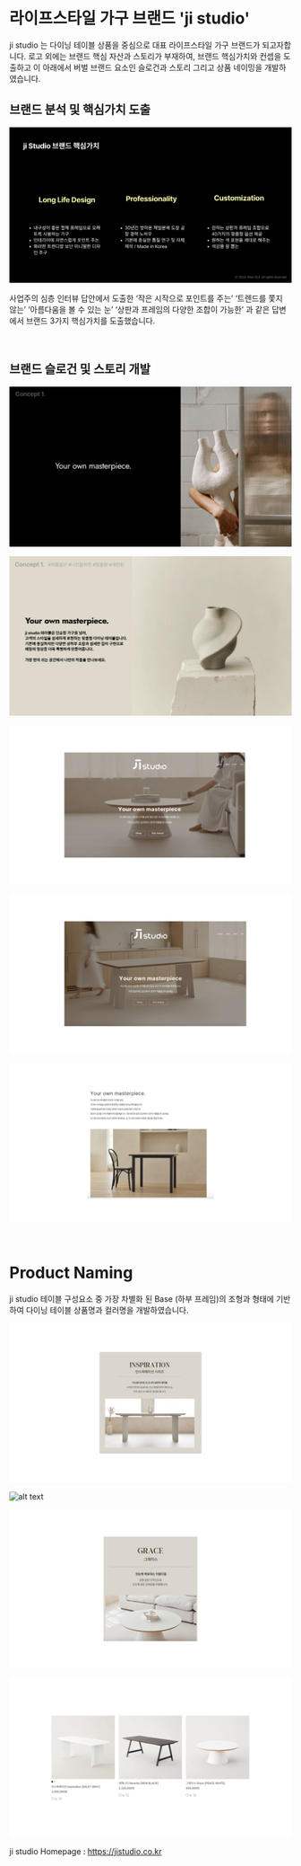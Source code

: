 # 라이프스타일 가구 브랜드 'ji studio'

ji studio 는 다이닝 테이블 상품을 중심으로 대표 라이프스타일 가구 브랜드가 되고자합니다. 로고 외에는 브랜드 핵심 자산과 스토리가 부재하여, 브랜드 핵심가치와 컨셉을 도출하고 이 아래에서 버벌 브랜드 요소인 슬로건과 스토리 그리고 상품 네이밍을 개발하였습니다.

## 브랜드 분석 및 핵심가치 도출

![](img/jidevelop2.png)


사업주의 심층 인터뷰 답안에서 도출한 ‘작은 시작으로 포인트를 주는’ ‘트렌드를 쫓지 않는’ ‘아름다움을 볼 수 있는 눈’ ‘상판과 프레임의 다양한 조합이 가능한’ 과 같은 답변에서 브랜드 3가지 핵심가치를 도출했습니다.


<br/>

## 브랜드 슬로건 및 스토리 개발

<div class="slider h-[600px]">

![alt text](img/jislogan1.png)

![alt text](img/jislogan.png)

</div>

<div class="slider h-[600px]">

![alt text](img/ji.001.png)

![alt text](img/ji.002.png)

![alt text](img/ji.003.png)

</div>


<br/>


# Product Naming

ji studio 테이블 구성요소 중 가장 차별화 된 Base (하부 프레임)의 조형과 형태에 기반하여 다이닝 테이블 상품명과 컬러명을 개발하였습니다.

<div class="slider h-[600px]">

![alt text](img/ji.004.png)

![alt text](img/ji.005png)

![alt text](img/ji.006.png)

![alt text](img/ji.007.png)

</div>


ji studio Homepage : https://jistudio.co.kr